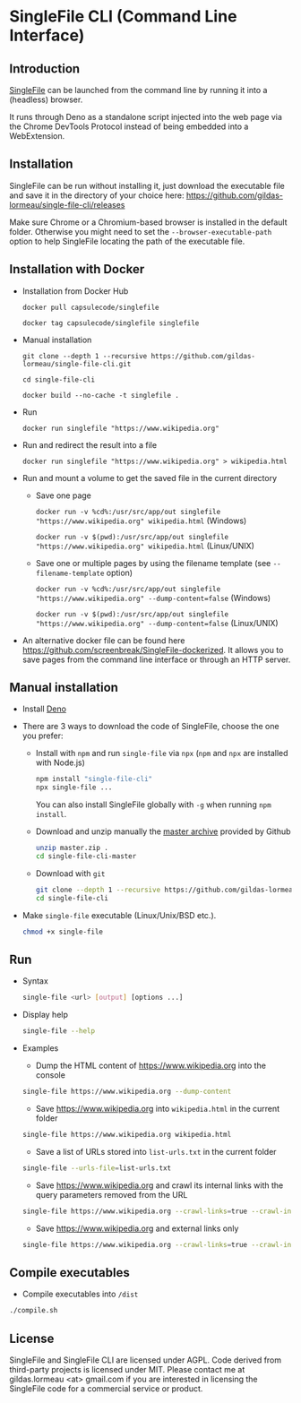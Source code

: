 # SingleFile CLI (Command Line Interface)

## Introduction

[SingleFile](https://github.com/gildas-lormeau/SingleFile) can be launched from the command line by running it into a (headless) browser. 

It runs through Deno as a standalone script injected into the web page via the Chrome DevTools Protocol instead of being embedded into a WebExtension.

## Installation

SingleFile can be run without installing it, just download the executable file and save it in the directory of your choice here: https://github.com/gildas-lormeau/single-file-cli/releases

Make sure Chrome or a Chromium-based browser is installed in the default folder. Otherwise you might need to set the `--browser-executable-path` option to help SingleFile locating the path of the executable file.

## Installation with Docker

- Installation from Docker Hub

  `docker pull capsulecode/singlefile`

  `docker tag capsulecode/singlefile singlefile`

- Manual installation

  `git clone --depth 1 --recursive https://github.com/gildas-lormeau/single-file-cli.git`

  `cd single-file-cli`

  `docker build --no-cache -t singlefile .`

- Run

  `docker run singlefile "https://www.wikipedia.org"`

- Run and redirect the result into a file

  `docker run singlefile "https://www.wikipedia.org" > wikipedia.html`

- Run and mount a volume to get the saved file in the current directory

  - Save one page

    `docker run -v %cd%:/usr/src/app/out singlefile "https://www.wikipedia.org" wikipedia.html`
    (Windows)

    `docker run -v $(pwd):/usr/src/app/out singlefile "https://www.wikipedia.org" wikipedia.html`
    (Linux/UNIX)

  - Save one or multiple pages by using the filename template (see
    `--filename-template` option)

    `docker run -v %cd%:/usr/src/app/out singlefile "https://www.wikipedia.org" --dump-content=false`
    (Windows)

    `docker run -v $(pwd):/usr/src/app/out singlefile "https://www.wikipedia.org" --dump-content=false`
    (Linux/UNIX)

- An alternative docker file can be found here
  https://github.com/screenbreak/SingleFile-dockerized. It allows you to save
  pages from the command line interface or through an HTTP server.

## Manual installation

- Install [Deno](https://deno.com/)

- There are 3 ways to download the code of SingleFile, choose the one you prefer:
  
  - Install with `npm` and run `single-file` via `npx` (`npm` and `npx` are installed with Node.js)
  
    ```sh
    npm install "single-file-cli"
    npx single-file ...
    ```

    You can also install SingleFile globally with `-g` when running `npm install`.

  - Download and unzip manually the
    [master archive](https://github.com/gildas-lormeau/single-file-cli/archive/master.zip)
    provided by Github

    ```sh
    unzip master.zip .
    cd single-file-cli-master
    ```

  - Download with `git`

    ```sh
    git clone --depth 1 --recursive https://github.com/gildas-lormeau/single-file-cli.git
    cd single-file-cli
    ```

- Make `single-file` executable (Linux/Unix/BSD etc.).

  ```sh
  chmod +x single-file
  ```

## Run

- Syntax

  ```sh
  single-file <url> [output] [options ...]
  ```

- Display help

  ```sh
  single-file --help
  ```

- Examples

  - Dump the HTML content of https://www.wikipedia.org into the console

  ```sh
  single-file https://www.wikipedia.org --dump-content
  ```

  - Save https://www.wikipedia.org into `wikipedia.html` in the current folder

  ```sh
  single-file https://www.wikipedia.org wikipedia.html
  ```

  - Save a list of URLs stored into `list-urls.txt` in the current folder

  ```sh
  single-file --urls-file=list-urls.txt
  ```

  - Save https://www.wikipedia.org and crawl its internal links with the query
    parameters removed from the URL

  ```sh
  single-file https://www.wikipedia.org --crawl-links=true --crawl-inner-links-only=true --crawl-max-depth=1 --crawl-rewrite-rule="^(.*)\\?.*$ $1"
  ```

  - Save https://www.wikipedia.org and external links only

  ```sh
  single-file https://www.wikipedia.org --crawl-links=true --crawl-inner-links-only=false --crawl-external-links-max-depth=1 --crawl-rewrite-rule="^.*wikipedia.*$"
  ```

## Compile executables

 - Compile executables into `/dist`

  ```sh
  ./compile.sh
  ```


## License

SingleFile and SingleFile CLI are licensed under AGPL. Code derived from third-party projects is licensed under MIT. Please contact me at gildas.lormeau &lt;at&gt; gmail.com if you are interested in licensing the SingleFile code for a commercial service or product.
